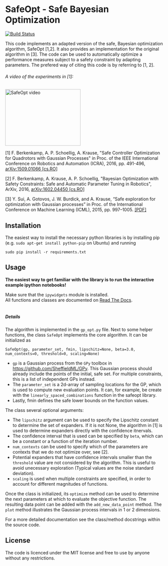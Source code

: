 # SafeOpt - Safe Bayesian Optimization

[![Build Status](https://travis-ci.org/befelix/SafeOpt.svg?branch=master)](https://travis-ci.org/befelix/SafeOpt)

This code implements an adapted version of the safe, Bayesian optimization algorithm, SafeOpt [1,2]. It also provides an implementation for the original algorithm in [3]. The code can be used to automatically optimize a performance measures subject to a safety constraint by adapting parameters. The prefered way of citing this code is by referring to [1, 2].

###### A video of the experiments in [1]:
<a href="http://www.youtube.com/watch?feature=player_embedded&v=GiqNQdzc5TI" target="_blank"><img src="http://img.youtube.com/vi/GiqNQdzc5TI/0.jpg" alt="SafeOpt video" width="240" height="180" border="0" /></a>

[1] F. Berkenkamp, A. P. Schoellig, A. Krause, "Safe Controller Optimization for Quadrotors with Gaussian Processes" in Proc. of the IEEE International Conference on Robotics and Automation (ICRA), 2016, pp. 491-496, <a href="http://arxiv.org/abs/1509.01066" target="_blank">arXiv:1509.01066 [cs.RO]</a>

[2] F. Berkenkamp, A. Krause, A. P. Schoellig, "Bayesian Optimization with Safety Constraints: Safe and Automatic Parameter Tuning in Robotics", ArXiv, 2016, <a href="http://arxiv.org/abs/1602.04450" target=_blank>arXiv:1602.04450 [cs.RO]</a>

[3] Y. Sui, A. Gotovos, J. W. Burdick, and A. Krause, “Safe exploration for optimization with Gaussian processes” in Proc. of the International Conference on Machine Learning (ICML), 2015, pp. 997–1005. <a href="https://las.inf.ethz.ch/files/sui15icml-long.pdf" target=_blank>[PDF]</a>


## Installation
The easiest way to install the necessary python libraries is by installing pip (e.g. ```sudo apt-get install python-pip``` on Ubuntu) and running

```sudo pip install -r requirements.txt```

## Usage

<b>The easiest way to get familiar with the library is to run the interactive example ipython notebooks!</b>

Make sure that the ```ipywidgets``` module is installed.<br>
All functions and classes are documented on <a href="http://safeopt.readthedocs.org/en/latest/" target="_blank">Read The Docs</a>.
<br><br>

##### Details
The algorithm is implemented in the ```gp_opt.py``` file. Next to some helper
functions, the class ```SafeOpt``` implements the core algorithm. It can be
initialized as

```SafeOpt(gp, parameter_set, fmin, lipschitz=None, beta=3.0, num_contexts=0, threshold=0, scaling=None)```

* ```gp``` is a Gaussian process from the ```GPy``` toolbox in <url>https://github.com/SheffieldML/GPy</url>. This Gaussian process should already include the points of the initial, safe set. For multiple constraints, this is a list of independent GPs instead.
* The ```parameter_set``` is a 2d-array of sampling locations for the GP, which is used to compute new evaluation points. It can, for example, be create with the ```linearly_spaced_combinations``` function in the safeopt library.
* Lastly, fmin defines the safe lower bounds on the function values.

The class several optional arguments:
* The ```lipschitz``` argument can be used to specify the Lipschitz constant to determine the set of expanders. If it is not None, the algorithm in [1] is used to determine expanders directly with the confidence itnervals.
* The confidence interval that is used can be specified by ```beta```, which can be a constant or a function of the iteration number.
* ```num_contexts``` can be used to specify which of the parameters are contexts that we do not optimize over, see [2].
* Potential expanders that have confidence intervals smaller than the ```threshold``` value are not considered by the algorithm. This is useful to avoid unecessary exploration (Typical values are the noise standard deviation).
* ```scaling``` is used when multiple constraints are specified, in order to account for different magnitudes of functions.

Once the class is initialized, its ```optimize``` method can be used to determine the next parameters at which to evaluate the objective function. The resulting data point can be added with the ```add_new_data_point``` method. The ```plot``` method illustrates the Gaussian process intervals in 1 or 2 dimensions.

For a more detailed documentation see the class/method docstrings within the source code.

## License

The code is licenced under the MIT license and free to use by anyone without any restrictions.
